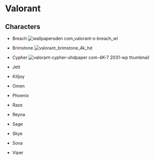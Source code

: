 # Valorant 
## Characters
* Breach
![wallpapersden com_valorant-s-breach_wl](https://user-images.githubusercontent.com/75221857/101377574-d8336a80-3866-11eb-8dd2-b5da09f8ecc7.jpg)

* Brimstone
![valorant_brimstone_4k_hd](https://user-images.githubusercontent.com/75221857/101377434-a5897200-3866-11eb-837f-18c6aaabc2b0.jpg)

* Cypher
![valorant-cypher-uhdpaper com-4K-7 2031-wp thumbnail](https://user-images.githubusercontent.com/75221857/101377770-1e88c980-3867-11eb-8887-2cada28ec20a.jpg)

* Jett

* Killjoy

* Omen

* Phoenix

* Raze

* Reyna

* Sage

* Skye

* Sova

* Viper
